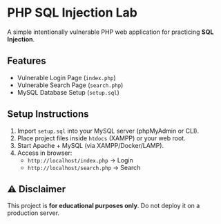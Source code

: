 # PHP SQL Injection Lab

A simple intentionally vulnerable PHP web application for practicing **SQL Injection**.

## Features
- Vulnerable Login Page (`index.php`)
- Vulnerable Search Page (`search.php`)
- MySQL Database Setup (`setup.sql`)

## Setup Instructions
1. Import `setup.sql` into your MySQL server (phpMyAdmin or CLI).
2. Place project files inside `htdocs` (XAMPP) or your web root.
3. Start Apache + MySQL (via XAMPP/Docker/LAMP).
4. Access in browser:
   - `http://localhost/index.php` → Login
   - `http://localhost/search.php` → Search

## ⚠ Disclaimer
This project is **for educational purposes only**.
Do not deploy it on a production server.
